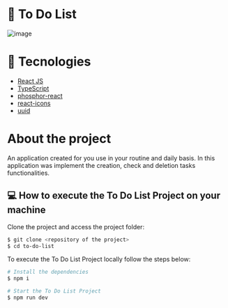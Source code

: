 # 🔖 To Do List

![image](https://user-images.githubusercontent.com/56702492/209479053-c9a123ff-ea79-4577-8f55-c03553a86671.png)

# 🔧 Tecnologies
- [React JS](https://reactjs.org)
- [TypeScript](https://www.typescriptlang.org/)
- [phosphor-react](https://phosphoricons.com/)
- [react-icons](https://react-icons.github.io/react-icons/)
- [uuid](https://www.npmjs.com/package/uuid)

# About the project
<p>
  An application created for you use in your routine and daily basis. In this application was implement the creation, check and deletion tasks functionalities. 
</p>

## 💻 How to execute the To Do List Project on your machine

Clone the project and access the project folder:
```bash
$ git clone <repository of the project>
$ cd to-do-list
```
To execute the To Do List Project locally follow the steps below:
```bash
# Install the dependencies
$ npm i

# Start the To Do List Project
$ npm run dev
```
